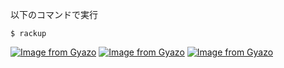 以下のコマンドで実行
```
$ rackup
```
[![Image from Gyazo](https://i.gyazo.com/131ce1260871b9665e807115d37fc84f.png)](https://gyazo.com/131ce1260871b9665e807115d37fc84f)
[![Image from Gyazo](https://i.gyazo.com/de3952d56235ba3912316ae1ed1cbcb0.png)](https://gyazo.com/de3952d56235ba3912316ae1ed1cbcb0)
[![Image from Gyazo](https://i.gyazo.com/60ce8096266a29a96c8091a5ad9d82d9.png)](https://gyazo.com/60ce8096266a29a96c8091a5ad9d82d9)
